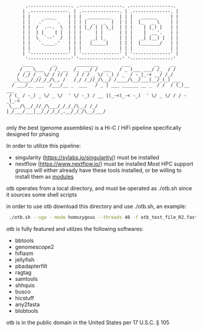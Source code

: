 ```
                                                                         
       .----------------. .----------------. .----------------.          
      | .--------------. | .--------------. | .--------------. |         
      | |     ____     | | |  _________   | | |   ______     | |         
      | |   .'    `.   | | | |  _   _  |  | | |  |_   _ \    | |         
      | |  /  .--.  \  | | | |_/ | | \_|  | | |    | |_) |   | |         
      | |  | |    | |  | | |     | |      | | |    |  __'.   | |         
      | |  \  `--'  /  | | |    _| |_     | | |   _| |__) |  | |         
      | |   `.____.'   | | |   |_____|    | | |  |_______/   | |         
      | |              | | |              | | |              | |         
      | '--------------' | '--------------' | '--------------' |         
       '----------------' '----------------' '----------------'          
      ____       __       ________         ___         __    __          
     / __ \___  / /_ __  /_  __/ /  ___   / _ )___ ___/ /_  / /          
    / /_/ / _ \/ / // /   / / / _ \/ -_) / _  / -_|_-< __/ /_/           
   _\____/_//_/_/\_, /   /_/ /_//_/\__/ /____/\__/___|__/_(_) ___        
  / ___/__ ___  /___/__ _  ___   / _ | ___ ______ __ _  / /  / (_)__ ___ 
 / (_ / -_) _ \/ _ \/  ' \/ -_) / __ |(_-<(_-< -_)  ' \/ _ \/ / / -_|_-< 
 \___/\__/_//_/\___/_/_/_/\__/ /_/ |_/___/___|__/_/_/_/_.__/_/_/\__/___/ 
                                                                         
```

*o*nly *t*he *b*est (genome assemblies) is a Hi-C / HiFi pipeline specifically designed for phasing

In order to utilize this pipeline:
  - singularity \(https://sylabs.io/singularity/) must be installed 
  - nextflow \(https://www.nextflow.io/) must be installed 
Most HPC support groups will either already have these tools installed, or be willing to install them as [modules](http://modules.sourceforge.net/)

otb operates from a local directory, and must be operated as ./otb.sh since it sources some shell scripts

in order to use otb download this directory and use ./otb.sh, an example:

```bash
 ./otb.sh --sge --mode homozygous --threads 40 -f otb_test_file_R2.fastq -r otb_test_file_R1.fastq --polish --bam otb_test_bam.sh
```

otb is fully featured and utilzes the following softwares:
- bbtools
- genomescope2
- hifiasm
- jellyfish
- pbadapterfilt
- ragtag
- samtools
- shhquis
- busco
- hicstuff
- any2fasta
- blobtools

otb is in the public domain in the United States per 17 U.S.C. § 105
